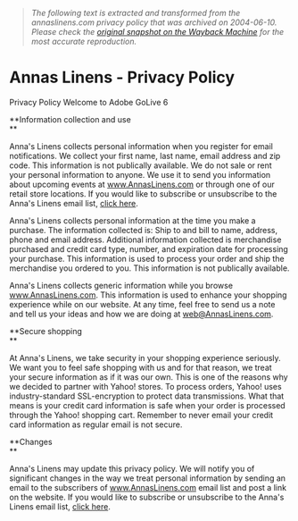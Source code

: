 > *The following text is extracted and transformed from the annaslinens.com privacy policy that was archived on 2004-06-10. Please check the [original snapshot on the Wayback Machine](https://web.archive.org/web/20040610195118id_/http%3A//www.annaslinens.com/privacy-policy.html) for the most accurate reproduction.*

# Annas Linens - Privacy Policy

Privacy Policy Welcome to Adobe GoLive 6

**Information collection and use  
**

Anna's Linens collects personal information when you register for email notifications. We collect your first name, last name, email address and zip code. This information is not publically available. We do not sale or rent your personal information to anyone. We use it to send you information about upcoming events at www.AnnasLinens.com or through one of our retail store locations. If you would like to subscribe or unsubscribe to the Anna's Linens email list, [click here](https://web.archive.org/web/20040610195118id_/http%3A//www.annaslinens.com/list.html).

Anna's Linens collects personal information at the time you make a purchase. The information collected is: Ship to and bill to name, address, phone and email address. Additional information collected is merchandise purchased and credit card type, number, and expiration date for processing your purchase. This information is used to process your order and ship the merchandise you ordered to you. This information is not publically available.

Anna's Linens collects generic information while you browse www.AnnasLinens.com. This information is used to enhance your shopping experience while on our website. At any time, feel free to send us a note and tell us your ideas and how we are doing at [web@AnnasLinens.com](mailto:web@AnnasLinens.com).

**Secure shopping  
**

At Anna's Linens, we take security in your shopping experience seriously. We want you to feel safe shopping with us and for that reason, we treat your secure information as if it was our own. This is one of the reasons why we decided to partner with Yahoo! stores. To process orders, Yahoo! uses industry-standard SSL-encryption to protect data transmissions. What that means is your credit card information is safe when your order is processed through the Yahoo! shopping cart. Remember to never email your credit card information as regular email is not secure.

**Changes  
**

Anna's Linens may update this privacy policy. We will notify you of significant changes in the way we treat personal information by sending an email to the subscribers of www.AnnasLinens.com email list and post a link on the website. If you would like to subscribe or unsubscribe to the Anna's Linens email list, [click here](https://web.archive.org/web/20040610195118id_/http%3A//www.annaslinens.com/list.html).
